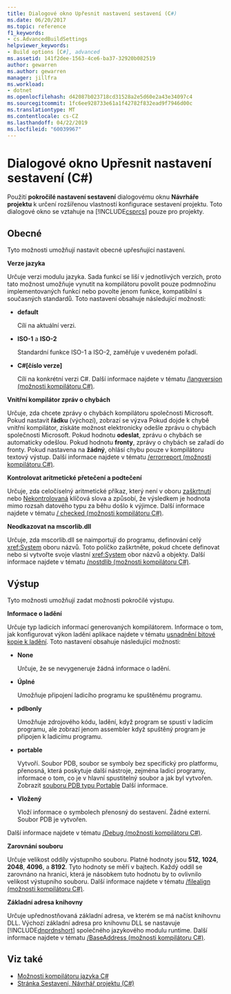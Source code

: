 ```yaml
---
title: Dialogové okno Upřesnit nastavení sestavení (C#)
ms.date: 06/20/2017
ms.topic: reference
f1_keywords:
- cs.AdvancedBuildSettings
helpviewer_keywords:
- Build options [C#], advanced
ms.assetid: 141f2dee-1563-4ce6-ba37-32920b082519
author: gewarren
ms.author: gewarren
manager: jillfra
ms.workload:
- dotnet
ms.openlocfilehash: d42087b023718cd31528a2e5d60e2a43e34097c4
ms.sourcegitcommit: 1fc6ee928733e61a1f42782f832ead9f7946d00c
ms.translationtype: MT
ms.contentlocale: cs-CZ
ms.lasthandoff: 04/22/2019
ms.locfileid: "60039967"
---
```

# <a name="advanced-build-settings-dialog-box-c"></a>Dialogové okno Upřesnit nastavení sestavení (C#)

Použití **pokročilé nastavení sestavení** dialogovému oknu **Návrháře projektu** k určení rozšířenou vlastností konfigurace sestavení projektu. Toto dialogové okno se vztahuje na [!INCLUDE[csprcs](../../data-tools/includes/csprcs_md.md)] pouze pro projekty.

## <a name="general"></a>Obecné

Tyto možnosti umožňují nastavit obecné upřesňující nastavení.

**Verze jazyka**

Určuje verzi modulu jazyka. Sada funkcí se liší v jednotlivých verzích, proto tato možnost umožňuje vynutit na kompilátoru povolit pouze podmnožinu implementovaných funkcí nebo povolte jenom funkce, kompatibilní s současných standardů. Toto nastavení obsahuje následující možnosti:

- **default**

   Cílí na aktuální verzi.

- **ISO-1** a **ISO-2**

   Standardní funkce ISO-1 a ISO-2, zaměřuje v uvedeném pořadí.

- **C#[číslo verze]**

   Cílí na konkrétní verzi C#. Další informace najdete v tématu [/langversion (možnosti kompilátoru C#)](/dotnet/csharp/language-reference/compiler-options/langversion-compiler-option).

**Vnitřní kompilátor zpráv o chybách**

Určuje, zda chcete zprávy o chybách kompilátoru společnosti Microsoft. Pokud nastavit **řádku** (výchozí), zobrazí se výzva Pokud dojde k chybě vnitřní kompilátor, získáte možnost elektronicky odešle zprávu o chybách společnosti Microsoft. Pokud hodnotu **odeslat**, zprávu o chybách se automaticky odešlou. Pokud hodnotu **fronty**, zprávy o chybách se zařadí do fronty. Pokud nastavena na **žádný**, ohlásí chybu pouze v kompilátoru textový výstup. Další informace najdete v tématu [/errorreport (možnosti kompilátoru C#)](/dotnet/csharp/language-reference/compiler-options/errorreport-compiler-option).

**Kontrolovat aritmetické přetečení a podtečení**

Určuje, zda celočíselný aritmetické příkaz, který není v oboru [zaškrtnutí](/dotnet/csharp/language-reference/keywords/checked) nebo [Nekontrolovaná](/dotnet/csharp/language-reference/keywords/unchecked) klíčová slova a způsobí, že výsledkem je hodnota mimo rozsah datového typu za běhu došlo k výjimce. Další informace najdete v tématu [/ checked (možnosti kompilátoru C#)](/dotnet/csharp/language-reference/compiler-options/checked-compiler-option).

**Neodkazovat na mscorlib.dll**

Určuje, zda mscorlib.dll se naimportují do programu, definování celý <xref:System> oboru názvů. Toto políčko zaškrtněte, pokud chcete definovat nebo si vytvořte svoje vlastní <xref:System> obor názvů a objekty. Další informace najdete v tématu [/nostdlib (možnosti kompilátoru C#)](/dotnet/csharp/language-reference/compiler-options/nostdlib-compiler-option).

## <a name="output"></a>Výstup

Tyto možnosti umožňují zadat možnosti pokročilé výstupu.

**Informace o ladění**

Určuje typ ladicích informací generovaných kompilátorem. Informace o tom, jak konfigurovat výkon ladění aplikace najdete v tématu [usnadnění bitové kopie k ladění](/dotnet/framework/debug-trace-profile/making-an-image-easier-to-debug). Toto nastavení obsahuje následující možnosti:

- **None**

   Určuje, že se nevygeneruje žádná informace o ladění.

- **Úplné**

   Umožňuje připojení ladicího programu ke spuštěnému programu.

- **pdbonly**

   Umožňuje zdrojového kódu, ladění, když program se spustí v ladicím programu, ale zobrazí jenom assembler když spuštěný program je připojen k ladicímu programu.

- **portable**

   Vytvoří. Soubor PDB, soubor se symboly bez specifický pro platformu, přenosná, která poskytuje další nástroje, zejména ladicí programy, informace o tom, co je v hlavní spustitelný soubor a jak byl vytvořen. Zobrazit [souboru PDB typu Portable](https://github.com/dotnet/core/blob/master/Documentation/diagnostics/portable_pdb.md) Další informace.

- **Vložený**

   Vloží informace o symbolech přenosný do sestavení. Žádné externí. Soubor PDB je vytvořen.

Další informace najdete v tématu [/Debug (možnosti kompilátoru C#)](/dotnet/csharp/language-reference/compiler-options/debug-compiler-option).

**Zarovnání souboru**

Určuje velikost oddíly výstupního souboru. Platné hodnoty jsou **512**, **1024**, **2048**, **4096**, a **8192**. Tyto hodnoty se měří v bajtech. Každý oddíl se zarovnáno na hranici, která je násobkem tuto hodnotu by to ovlivnilo velikost výstupního souboru. Další informace najdete v tématu [/filealign (možnosti kompilátoru C#)](/dotnet/csharp/language-reference/compiler-options/filealign-compiler-option).

**Základní adresa knihovny**

Určuje upřednostňovaná základní adresa, ve kterém se má načíst knihovnu DLL. Výchozí základní adresa pro knihovnu DLL se nastavuje [!INCLUDE[dnprdnshort](../../code-quality/includes/dnprdnshort_md.md)] společného jazykového modulu runtime. Další informace najdete v tématu [/BaseAddress (možnosti kompilátoru C#)](/dotnet/csharp/language-reference/compiler-options/baseaddress-compiler-option).

## <a name="see-also"></a>Viz také

- [Možnosti kompilátoru jazyka C#](/dotnet/csharp/language-reference/compiler-options/index)
- [Stránka Sestavení, Návrhář projektu (C#)](../../ide/reference/build-page-project-designer-csharp.md)